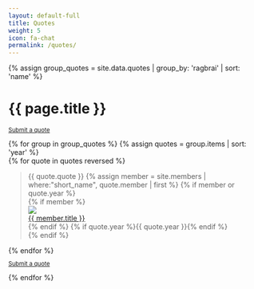 ```yaml
---
layout: default-full
title: Quotes
weight: 5
icon: fa-chat
permalink: /quotes/
---
```

<div class="container">
	<div class="quotes">
	{% assign group_quotes = site.data.quotes | group_by: 'ragbrai' | sort: 'name' %}
		<h1>{{ page.title }}</h1>
		<div class="row row-centered">
			<div class="col-md-6 col-centered">
				<small><p><a href="https://goo.gl/forms/WeYaOwYCSfM2qXsD2" target="_blank" class="btn btn-danger btn-block">Submit a quote</a></p></small>
			</div>
		</div>
		{% for group in group_quotes %}
		{% assign quotes = group.items | sort: 'year' %}
		<div class="row">
		{% for quote in quotes reversed %}
			<div class="col-md-4 quote">
				<blockquote>{{ quote.quote }}
				{% assign member = site.members | where:"short_name", quote.member | first %}
				{% if member or quote.year %}
				<div class="quote-details">
					{% if member %}
			    <a href="{{ member.url }}">
			      <div class="img-crop-circle"><img src="/assets/images/members/{{ member.image }}"></div>
						<div class="name">{{ member.title }}</div>
					</a>
					{% endif %}
			    {% if quote.year %}<span class="year small">{{ quote.year }}</span>{% endif %}
		    </div>
				{% endif %}
				</blockquote>
			</div>
		{% endfor %}
		<div class="row row-centered">
			<div class="col-md-6 col-centered">
				<small><p><a href="https://goo.gl/forms/WeYaOwYCSfM2qXsD2" target="_blank" class="btn btn-danger btn-block">Submit a quote</a></p></small>
			</div>
		</div>
		</div>
	{% endfor %}
	</div>
</div>
